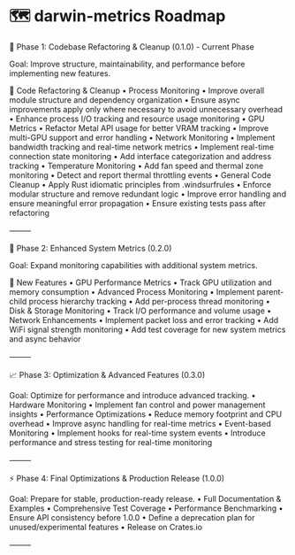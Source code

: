 # 🗺 darwin-metrics Roadmap

🎯 Phase 1: Codebase Refactoring & Cleanup (0.1.0) - Current Phase

Goal: Improve structure, maintainability, and performance before implementing new features.

🔄 Code Refactoring & Cleanup
• Process Monitoring
• Improve overall module structure and dependency organization
• Ensure async improvements apply only where necessary to avoid unnecessary overhead
• Enhance process I/O tracking and resource usage monitoring
• GPU Metrics
• Refactor Metal API usage for better VRAM tracking
• Improve multi-GPU support and error handling
• Network Monitoring
• Implement bandwidth tracking and real-time network metrics
• Implement real-time connection state monitoring
• Add interface categorization and address tracking
• Temperature Monitoring
• Add fan speed and thermal zone monitoring
• Detect and report thermal throttling events
• General Code Cleanup
• Apply Rust idiomatic principles from .windsurfrules
• Enforce modular structure and remove redundant logic
• Improve error handling and ensure meaningful error propagation
• Ensure existing tests pass after refactoring

⸻

🚀 Phase 2: Enhanced System Metrics (0.2.0)

Goal: Expand monitoring capabilities with additional system metrics.

🔹 New Features
• GPU Performance Metrics
• Track GPU utilization and memory consumption
• Advanced Process Monitoring
• Implement parent-child process hierarchy tracking
• Add per-process thread monitoring
• Disk & Storage Monitoring
• Track I/O performance and volume usage
• Network Enhancements
• Implement packet loss and error tracking
• Add WiFi signal strength monitoring
• Add test coverage for new system metrics and async behavior

⸻

📈 Phase 3: Optimization & Advanced Features (0.3.0)

Goal: Optimize for performance and introduce advanced tracking.
• Hardware Monitoring
• Implement fan control and power management insights
• Performance Optimizations
• Reduce memory footprint and CPU overhead
• Improve async handling for real-time metrics
• Event-based Monitoring
• Implement hooks for real-time system events
• Introduce performance and stress testing for real-time monitoring

⸻

⚡ Phase 4: Final Optimizations & Production Release (1.0.0)

Goal: Prepare for stable, production-ready release.
• Full Documentation & Examples
• Comprehensive Test Coverage
• Performance Benchmarking
• Ensure API consistency before 1.0.0
• Define a deprecation plan for unused/experimental features
• Release on Crates.io

⸻
